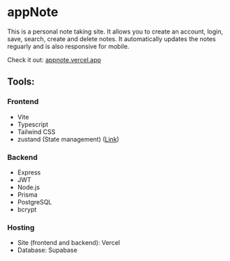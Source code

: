 # appNote

This is a personal note taking site. It allows you to create an account, login, save, search, create and delete notes. It automatically updates the notes reguarly and is also responsive for mobile.

Check it out: [appnote.vercel.app](https://appnote.vercel.app)

## Tools:

### Frontend

- Vite
- Typescript
- Tailwind CSS
- zustand (State management) ([Link](https://github.com/pmndrs/zustand))

### Backend

- Express
- JWT
- Node.js
- Prisma
- PostgreSQL
- bcrypt

### Hosting

- Site (frontend and backend): Vercel
- Database: Supabase
